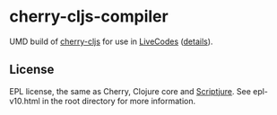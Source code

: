 # cherry-cljs-compiler

UMD build of [cherry-cljs](https://github.com/squint-cljs/cherry) for use in [LiveCodes](https://livecodes.io) ([details](https://github.com/squint-cljs/cherry/issues/101)).

## License

EPL license, the same as Cherry, Clojure core and [Scriptjure](https://github.com/arohner/scriptjure). See epl-v10.html in the root directory for more information.
